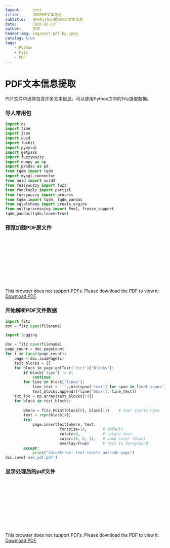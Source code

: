 ```yaml
---
layout:     post
title:      提取PDF文本信息
subtitle:   使用Python提取PDF文本信息
date:       2020-02-13
author:     志祥
header-img: img/post-pdf-bg.jpeg
catalog: true
tags:
    - Python
    - Fitz
    - PDF
---
```


# PDF文本信息提取

PDF文件中通常包含许多文本信息。可以使用Python库中的Fitz提取数据。

### 导入常用包

```python
import os
import time
import json
import uuid
import fuckit
import pymysql
import getpass
import fuzzywuzzy
import numpy as np
import pandas as pd
from tqdm import tqdm
import mysql.connector
from uuid import uuid3
from fuzzywuzzy import fuzz
from functools import partial
from fuzzywuzzy import process
from tqdm import tqdm, tqdm_pandas
from sqlalchemy import create_engine
from multiprocessing import Pool, freeze_support
tqdm_pandas(tqdm,leave=True)
```

### 预览加载PDF原文件

<object data="https://raw.githubusercontent.com/mukever/mukever.github.io/master/pdf/raw_pdf.pdf" type="application/pdf" width="700px" height="700px">
    <embed src="https://raw.githubusercontent.com/mukever/mukever.github.io/master/pdf/raw_pdf.pdf">
        <p>This browser does not support PDFs. Please download the PDF to view it: <a href="https://raw.githubusercontent.com/mukever/mukever.github.io/master/pdf/raw_pdf.pdf">Download PDF</a>.</p>
    </embed>
</object>

### 开始解析PDF文件数据

```python
import fitz
doc = fitz.open(filename)
```

```python
import logging

doc = fitz.open(filename)
page_count = doc.pageCount
for i in range(page_count):
    page = doc.loadPage(i)
    text_blocks = []
    for block in page.getText('dict')['blocks']:
        if block['type'] != 0:
            continue
        for line in block['lines']:
            line_text = ' '.join(span['text'] for span in line['spans'])
            text_blocks.append([*line['bbox'], line_text])
    txt_loc = np.array(text_blocks[:4])  
    for block in text_blocks:
        
        where = fitz.Point(block[0], block[1])    # text starts here
        text = repr(block[4])
        try:
            page.insertText(where, text,
                        fontsize=14,       # default
                        rotate=0,          # rotate text
                        color=(0, 0, 1),   # some color (blue)
                        overlay=True)      # text in foreground
        except:
            print("ValueError: text starts outside page")
doc.save('new_pdf.pdf')
```

### 显示处理后的pdf文件

<object data="https://raw.githubusercontent.com/mukever/mukever.github.io/master/pdf/new_pdf.pdf" type="application/pdf" width="700px" height="700px">
    <embed src="https://raw.githubusercontent.com/mukever/mukever.github.io/master/pdf/new_pdf.pdf">
        <p>This browser does not support PDFs. Please download the PDF to view it: <a href="https://raw.githubusercontent.com/mukever/mukever.github.io/master/pdf/new_pdf.pdf">Download PDF</a>.</p>
    </embed>
</object>